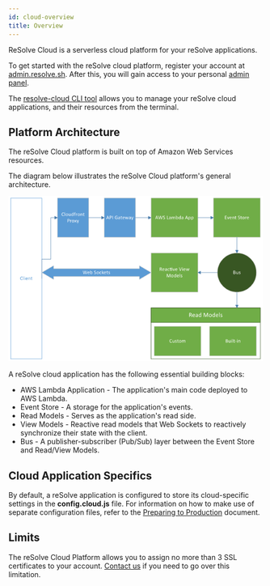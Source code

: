 ```yaml
---
id: cloud-overview
title: Overview
---
```


ReSolve Cloud is a serverless cloud platform for your reSolve applications.

To get started with the reSolve cloud platform, register your account at [admin.resolve.sh](https://admin.resolve.sh). After this, you will gain access to your personal [admin panel](cloud-web-gui.md).

The [resolve-cloud CLI tool](cloud-cli.md) allows you to manage your reSolve cloud applications, and their resources from the terminal.

## Platform Architecture

The reSolve Cloud platform is built on top of Amazon Web Services resources.

The diagram below illustrates the reSolve Cloud platform's general architecture.

![reSolve Cloud Architecture](assets/resolve-cloud-architecture-diagram.png)

A reSolve cloud application has the following essential building blocks:

- AWS Lambda Application - The application's main code deployed to AWS Lambda.
- Event Store - A storage for the application's events.
- Read Models - Serves as the application's read side.
- View Models - Reactive read models that Web Sockets to reactively synchronize their state with the client.
- Bus - A publisher-subscriber (Pub/Sub) layer between the Event Store and Read/View Models.

## Cloud Application Specifics

By default, a reSolve application is configured to store its cloud-specific settings in the **config.cloud.js** file. For information on how to make use of separate configuration files, refer to the [Preparing to Production](preparing-to-production.md) document.

## Limits

The reSolve Cloud Platform allows you to assign no more than 3 SSL certificates to your account. [Contact us](https://github.com/reimagined/resolve#loudspeaker-get-in-touch) if you need to go over this limitation.

